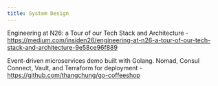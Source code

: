 ```yaml
---
title: System Design
---
```


Engineering at N26: a Tour of our Tech Stack and Architecture - https://medium.com/insiden26/engineering-at-n26-a-tour-of-our-tech-stack-and-architecture-9e58ce96f889

Event-driven microservices demo built with Golang. Nomad, Consul Connect, Vault, and Terraform for deployment - https://github.com/thangchung/go-coffeeshop
